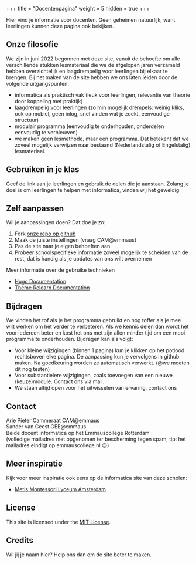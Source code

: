 +++
title = "Docentenpagina"
weight = 5
hidden = true
+++

Hier vind je informatie voor docenten. Geen geheimen natuurlijk, want leerlingen kunnen deze pagina ook bekijken.

<!--more-->

## Onze filosofie
We zijn in juni 2022 begonnen met deze site, vanuit de behoefte om alle verschillende stukken lesmateriaal die we de afgelopen jaren verzameld hebben overzichtelijk en laagdrempelig voor leerlingen bij elkaar te brengen. Bij het maken van de site hebben we ons laten leiden door de volgende uitgangspunten:
- informatica als praktisch vak (leuk voor leerlingen, relevantie van theorie door koppeling met praktijk)
- laagdrempelig voor leerlingen (zo min mogelijk drempels: weinig kliks, ook op mobiel, geen inlog, snel vinden wat je zoekt, eenvoudige structuur)
- modulair programma (eenvoudig te onderhouden, onderdelen eenvoudig te vernieuwen)
- we maken geen lesmethode, maar een programma. Dat betekent dat we zoveel mogelijk verwijzen naar bestaand (Nederlandstalig of Engelstalig) lesmateriaal.

## Gebruiken in je klas
Geef de link aan je leerlingen en gebruik de delen die je aanstaan. Zolang je doel is om leerlingen te helpen met informatica, vinden wij het geweldig.

## Zelf aanpassen 
Wil je aanpassingen doen? Dat doe je zo:
1. Fork [onze repo op github](https://github.com/emmauscollege/emmauscollege.github.io)
2. Maak de juiste instellingen (vraag CAM@emmaus)
3. Pas de site naar je eigen behoeften aan
4. Probeer schoolspecifieke informatie zoveel mogelijk te scheiden van de rest, dat is handig als je updates van ons wilt overnemen

Meer informatie over de gebruike technieken
 - [Hugo Documentation](https://gohugo.io/)
 - [Theme Relearn Documentation](https://mcshelby.github.io/hugo-theme-relearn/)
  
## Bijdragen
We vinden het tof als je het programma gebruikt en nog toffer als je mee wilt werken om het verder te verbeteren. Als we kennis delen dan wordt het voor iedereen beter en kost het ons met zijn allen minder tijd om een mooi programma te onderhouden. Bijdragen kan als volgt:
- Voor kleine wijzigingen (binnen 1 pagina) kun je klikken op het potlood rechtsboven elke pagina. De aanpassing kun je vervolgens in github maken. Na goedkeuring worden ze automatisch verwerkt. (@we moeten dit nog testen)
- Voor substantielere wijzigingen, zoals toevoegen van een nieuwe (keuze)module. Contact ons via mail.
- We staan altijd open voor het uitwisselen van ervaring, contact ons

## Contact
Arie Pieter Cammeraat CAM@emmaus<br>
Sander van Geest GEE@emmaus <br>
Beide docent informatica op het Emmauscollege Rotterdam <br>
(volledige mailadres niet opgenomen ter bescherming tegen spam, tip: het mailadres eindigt op emmauscollege.nl 😉)

## Meer inspiratie
Kijk voor meer inspiratie ook eens op de informatica site van deze scholen:
- [Metis Montessori Lyceum Amsterdam](https://metis-montessori-lyceum.gitbook.io/)

## License

This site is licensed under the [MIT License](https://github.com/emmauscollege/emmauscollege.github.io/blob/main/LICENSE).

## Credits
Wil jij je naam hier? Help ons dan om de site beter te maken.


 
